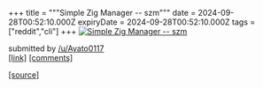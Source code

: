 +++
title = """Simple Zig Manager -- szm"""
date = 2024-09-28T00:52:10.000Z
expiryDate = 2024-09-28T00:52:10.000Z
tags = ["reddit","cli"]
+++
[![Simple Zig Manager -- szm](https://external-preview.redd.it/bHUzbWJweng2Z3JkMXnJwMCrXKw-Yi-QIxhz1erzgQx-XophiDCAQb1sTVyS.png?width=640&crop=smart&auto=webp&s=ad85d8ae34b9ff23695f0f8220e95e6223533153 "Simple Zig Manager -- szm")](https://www.reddit.com/r/commandline/comments/1fr2pr0/simple_zig_manager_szm/)

submitted by [/u/Ayato0117](https://www.reddit.com/user/Ayato0117)  
[\[link\]](https://v.redd.it/qcra9pzx6grd1) [\[comments\]](https://www.reddit.com/r/commandline/comments/1fr2pr0/simple_zig_manager_szm/)

[[source]](https://www.reddit.com/r/commandline/comments/1fr2pr0/simple_zig_manager_szm/)
